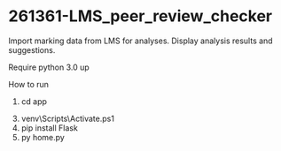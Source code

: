 # 261361-LMS_peer_review_checker

Import marking data from LMS for analyses. Display analysis results and suggestions.

Require
python 3.0 up

How to run
1. cd app
<!-- 2. python3 -m venv venv -->
3. venv\Scripts\Activate.ps1
4. pip install Flask
5. py home.py